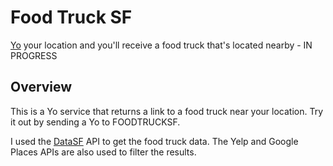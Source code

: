 Food Truck SF
=============

[Yo](www.justyo.co/) your location and you'll receive a food truck that's located nearby - IN PROGRESS

Overview
--------

This is a Yo service that returns a link to a food truck near your location. Try it out by sending a Yo to FOODTRUCKSF.

I used the [DataSF](https://data.sfgov.org/) API to get the food truck data. The Yelp and Google Places APIs are also used to filter the results.


